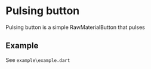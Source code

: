 # Pulsing button

Pulsing button is a simple RawMaterialButton that pulses

## Example

See `example\example.dart`

